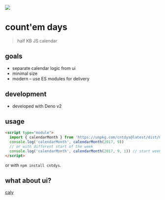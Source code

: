 ![](https://badgen.net/bundlephobia/minzip/cntdys)

# count'em days

> half KB JS calendar

## goals

- separate calendar logic from ui
- minimal size
- modern – use ES modules for delivery

## development

- developed with Deno v2

## usage

```html
<script type="module">
  import { calendarMonth } from 'https://unpkg.com/cntdys@latest/dist/main.min.js'
  console.log('calendarMonth', calendarMonth(2017, 9))
  // or with different start of the week
  console.log('calendarMonth', calendarMonth(2017, 9, 1)) // start week on Monday (0 = Sunday)
</script>
```

or with `npm install cntdys`.

## what about ui?

[caly](https://github.com/zigomir/caly)

